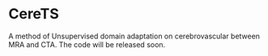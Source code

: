# CereTS
A method of Unsupervised domain adaptation on cerebrovascular between MRA and CTA. The code will be released soon.
